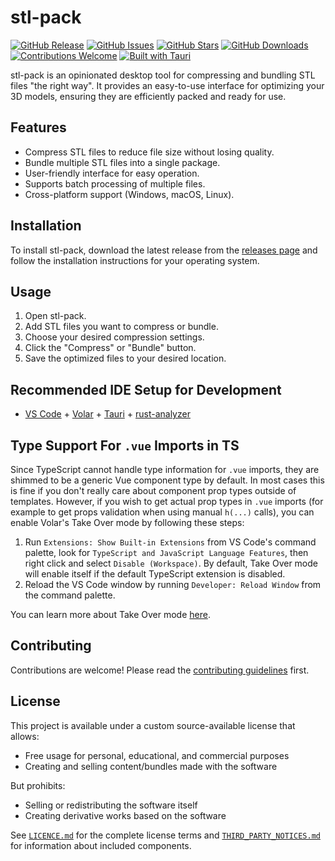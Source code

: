 # stl-pack

[![GitHub Release](https://img.shields.io/github/v/release/irongollem/stl-pack?include_prereleases&style=flat-square)](https://github.com/irongollem/stl-pack/releases)
[![GitHub Issues](https://img.shields.io/github/issues/irongollem/stl-pack?style=flat-square)](https://github.com/irongollem/stl-pack/issues)
[![GitHub Stars](https://img.shields.io/github/stars/irongollem/stl-pack?style=flat-square&cacheSeconds=3600)](https://github.com/irongollem/stl-pack/stargazers)
[![GitHub Downloads](https://img.shields.io/github/downloads/irongollem/stl-pack/total?style=flat-square)](https://github.com/irongollem/stl-pack/releases)
[![Contributions Welcome](https://img.shields.io/badge/contributions-welcome-brightgreen.svg?style=flat-square)](CONTRIBUTING.md)
[![Built with Tauri](https://img.shields.io/badge/built%20with-Tauri-purple?style=flat-square)](https://tauri.app/)

stl-pack is an opinionated desktop tool for compressing and bundling STL files "the right way". It provides an easy-to-use interface for optimizing your 3D models, ensuring they are efficiently packed and ready for use.

## Features

- Compress STL files to reduce file size without losing quality.
- Bundle multiple STL files into a single package.
- User-friendly interface for easy operation.
- Supports batch processing of multiple files.
- Cross-platform support (Windows, macOS, Linux).

## Installation

To install stl-pack, download the latest release from the [releases page](https://github.com/irongollem/stl-pack/releases) and follow the installation instructions for your operating system.

## Usage

1. Open stl-pack.
2. Add STL files you want to compress or bundle.
3. Choose your desired compression settings.
4. Click the "Compress" or "Bundle" button.
5. Save the optimized files to your desired location.

## Recommended IDE Setup for Development

- [VS Code](https://code.visualstudio.com/) + [Volar](https://marketplace.visualstudio.com/items?itemName=Vue.volar) + [Tauri](https://marketplace.visualstudio.com/items?itemName=tauri-apps.tauri-vscode) + [rust-analyzer](https://marketplace.visualstudio.com/items?itemName=rust-lang.rust-analyzer)

## Type Support For `.vue` Imports in TS

Since TypeScript cannot handle type information for `.vue` imports, they are shimmed to be a generic Vue component type by default. In most cases this is fine if you don't really care about component prop types outside of templates. However, if you wish to get actual prop types in `.vue` imports (for example to get props validation when using manual `h(...)` calls), you can enable Volar's Take Over mode by following these steps:

1. Run `Extensions: Show Built-in Extensions` from VS Code's command palette, look for `TypeScript and JavaScript Language Features`, then right click and select `Disable (Workspace)`. By default, Take Over mode will enable itself if the default TypeScript extension is disabled.
2. Reload the VS Code window by running `Developer: Reload Window` from the command palette.

You can learn more about Take Over mode [here](https://github.com/johnsoncodehk/volar/discussions/471).

## Contributing

Contributions are welcome! Please read the [contributing guidelines](CONTRIBUTING.md) first.

## License

This project is available under a custom source-available license that allows:
- Free usage for personal, educational, and commercial purposes
- Creating and selling content/bundles made with the software

But prohibits:
- Selling or redistributing the software itself
- Creating derivative works based on the software

See [`LICENCE.md`](LICENCE.md) for the complete license terms and [`THIRD_PARTY_NOTICES.md`](THIRD_PARTY_NOTICES.md) for information about included components.
